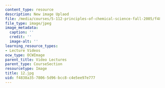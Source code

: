```yaml
---
content_type: resource
description: New image Uplaod
file: /media/courses/5-112-principles-of-chemical-science-fall-2005/f4838a3578065d96bcc8c4e5ee97e777_12.jpg
file_type: image/jpeg
image_metadata:
  caption: ''
  credit: ''
  image-alt: ''
learning_resource_types:
- Lecture Videos
ocw_type: OCWImage
parent_title: Video Lectures
parent_type: CourseSection
resourcetype: Image
title: 12.jpg
uid: f4838a35-7806-5d96-bcc8-c4e5ee97e777
---
```

